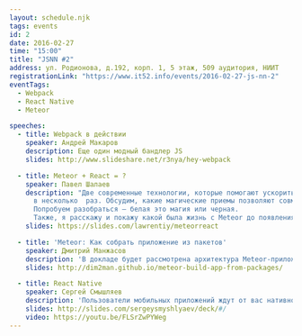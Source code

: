 ```yaml
---
layout: schedule.njk
tags: events
id: 2
date: 2016-02-27
time: "15:00"
title: "JSNN #2"
address: ул. Родионова, д.192, корп. 1, 5 этаж, 509 аудитория, НИИТ
registrationLink: "https://www.it52.info/events/2016-02-27-js-nn-2"
eventTags:
  - Webpack
  - React Native
  - Meteor

speeches:
  - title: Webpack в действии
    speaker: Андрей Макаров
    description: Еще один модный бандлер JS
    slides: http://www.slideshare.net/r3nya/hey-webpack

  - title: Meteor + React = ?
    speaker: Павел Шалаев
    description: "Две современные технологии, которые помогают ускорить разработку 
      в несколько  раз. Обсудим, какие магические приемы позволяют совместить Meteor и React.
      Попробуем разобраться — белая это магия или черная.
      Также, я расскажу и покажу какой была жизнь с Meteor до появления React."
    slides: https://slides.com/lawrentiy/meteorreact

  - title: 'Meteor: Как собрать приложение из пакетов'
    speaker: Дмитрий Манжасов
    description: 'В докладе будет рассмотрена архитектура Meteor-приложения, состоящего из  одних пакетов (packages), достоинства и недостатки такого подхода. Также будет рассказано о том, как создавать пакеты для Meteor, как писать для них юнит-тесты и как собирать из них готовое приложение'
    slides: http://dim2man.github.io/meteor-build-app-from-packages/

  - title: React Native
    speaker: Сергей Смышляев
    description: 'Пользователи мобильных приложений ждут от вас нативного внешнего вида и плавной анимации. Однако процесс разработки с помощью нативных иснтрументов iOS/Android идёт непривычно медленно по меркам веб-разработчиков. В данном докладе мы расскажем, как React Native подходит к данным проблемам, чем отличается от других гибридных платформ, и проиллюстрируем процесс разработки в виде live-coding сессии.'
    slides: http://slides.com/sergeysmyshlyaev/deck/#/
    video: https://youtu.be/FLSrZwPYWeg
---
```


<!-- Зимняя встреча и разговоры о самом интересном и новом в JavaScript – это уже небольшая традиция. :)


Встреча бесплатная, но [нужна регистрация](http://goo.gl/forms/yVDLBGpwHP).

Есть идеи/предложения? Хочешь что-то рассказать?
Пишите мне в [telegram](https://telegram.me/r3nya) или [почту](mailto:hello-jsnn@pm.me).

До встречи!

За предоставление площадки для мероприятия спасибо компании [Мера](https://www.mera.ru/). -->

